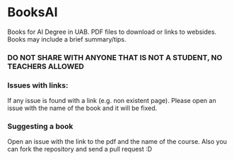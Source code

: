 # BooksAI
Books for AI Degree in UAB. PDF files to download or links to websides.
Books may include a brief summary/tips.

### DO NOT SHARE WITH ANYONE THAT IS NOT A STUDENT, NO TEACHERS ALLOWED

### Issues with links:
If any issue is found with a link (e.g. non existent page). Please open an issue with the name of the book and it will be fixed. 

### Suggesting a book
Open an issue with the link to the pdf and the name of the course. Also you can fork the repository and send a pull request :D
